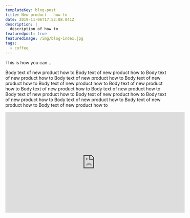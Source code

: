 ```yaml
---
templateKey: blog-post
title: New product - how to
date: 2019-11-06T17:52:08.041Z
description: |
  description of how to
featuredpost: true
featuredimage: /img/blog-index.jpg
tags:
  - coffee
---
```

This is how you can... 

Body text of new product how to Body text of new product how to Body text of new product how to Body text of new product how to Body text of new product how to Body text of new product how to Body text of new product how to Body text of new product how to Body text of new product how to Body text of new product how to Body text of new product how to Body text of new product how to Body text of new product how to Body text of new product how to Body text of new product how to

<iframe width="560" height="315" src="https://www.youtube.com/embed/Oe5CPl8qX5A" frameborder="0" allow="accelerometer; autoplay; encrypted-media; gyroscope; picture-in-picture" allowfullscreen></iframe>
